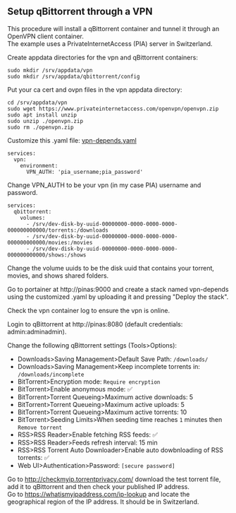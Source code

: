 ## Setup qBittorrent through a VPN

This procedure will install a qBittorrent container and tunnel it through an OpenVPN client container.  
The example uses a PrivateInternetAccess (PIA) server in Switzerland.  

Create appdata directories for the vpn and qBittorrent containers:
```console
sudo mkdir /srv/appdata/vpn
sudo mkdir /srv/appdata/qbittorrent/config
```

Put your ca cert and ovpn files in the vpn appdata directory:
```console
cd /srv/appdata/vpn
sudo wget https://www.privateinternetaccess.com/openvpn/openvpn.zip
sudo apt install unzip
sudo unzip ./openvpn.zip
sudo rm ./openvpn.zip
```

Customize this .yaml file: [vpn-depends.yaml](vpn-depends.yaml)

```
services:
  vpn:
    environment:
      VPN_AUTH: 'pia_username;pia_password'
```
Change VPN_AUTH to be your vpn (in my case PIA) username and password.  

```
services:
  qbittorrent:
    volumes:
      - /srv/dev-disk-by-uuid-00000000-0000-0000-0000-000000000000/torrents:/downloads
      - /srv/dev-disk-by-uuid-00000000-0000-0000-0000-000000000000/movies:/movies
      - /srv/dev-disk-by-uuid-00000000-0000-0000-0000-000000000000/shows:/shows
```
Change the volume uuids to be the disk uuid that contains your torrent, movies, and shows shared folders.  

Go to portainer at http://pinas:9000 and create a stack named vpn-depends using the customized .yaml by uploading it and pressing "Deploy the stack".  

Check the vpn container log to ensure the vpn is online.

Login to qBittorrent at http://pinas:8080 (default credentials: admin:adminadmin).  

Change the following qBittorrent settings (Tools>Options):
* Downloads>Saving Management>Default Save Path: ```/downloads/```
* Downloads>Saving Management>Keep incomplete torrents in: ```/downloads/incomplete```
* BitTorrent>Encryption mode: ```Require encryption```
* BitTorrent>Enable anonymous mode: :white_check_mark:
* BitTorrent>Torrent Queueing>Maximum active downloads: 5
* BitTorrent>Torrent Queueing>Maximum active uploads: 5
* BitTorrent>Torrent Queueing>Maximum active torrents: 10
* BitTorrent>Seeding Limits>When seeding time reaches ```1``` minutes then ```Remove torrent```
* RSS>RSS Reader>Enable fetching RSS feeds: :white_check_mark:
* RSS>RSS Reader>Feeds refresh interval: 15 min
* RSS>RSS Torrent Auto Downloader>Enable auto dowbnloading of RSS torrents: :white_check_mark:
* Web UI>Authentication>Password: ```[secure password]```

Go to http://checkmyip.torrentprivacy.com/ download the test torrent file, add it to qBittorrent and then check your published IP address.  
Go to https://whatismyipaddress.com/ip-lookup and locate the geographical region of the IP address.  It should be in Switzerland.
